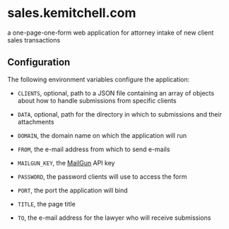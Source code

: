 # sales.kemitchell.com

a one-page-one-form web application for attorney intake of new client sales transactions

## Configuration

The following environment variables configure the application:

- `CLIENTS`, optional, path to a JSON file containing an array of objects about how to handle submissions from specific clients

- `DATA`, optional, path for the directory in which to submissions and their attachments

- `DOMAIN`, the domain name on which the application will run

- `FROM`, the e-mail address from which to send e-mails

- `MAILGUN_KEY`, the [MailGun](https://mailgun.com) API key

- `PASSWORD`, the password clients will use to access the form

- `PORT`, the port the application will bind

- `TITLE`, the page title

- `TO`, the e-mail address for the lawyer who will receive submissions
